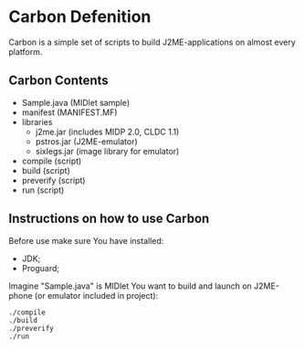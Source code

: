 # Carbon Defenition

Carbon is a simple set of scripts to build J2ME-applications on almost every platform.

## Carbon Contents

* Sample.java (MIDlet sample)
* manifest (MANIFEST.MF)
* libraries 
  * j2me.jar (includes MIDP 2.0, CLDC 1.1)
  * pstros.jar (J2ME-emulator)
  * sixlegs.jar (image library for emulator)
* compile (script)
* build (script)
* preverify (script)
* run (script)

## Instructions on how to use Carbon

Before use make sure You have installed:

* JDK;
* Proguard;

Imagine "Sample.java" is MIDlet You want to build and launch on J2ME-phone (or emulator included in project):

```
./compile
./build
./preverify
./run
